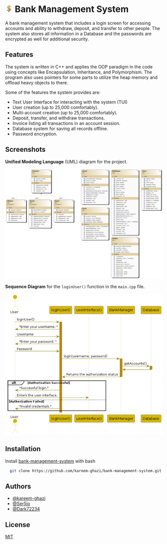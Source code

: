 
# <img src="imgs/dollar.png" width="24"/> Bank Management System

A bank management system that includes a login screen for accessing accounts and ability to withdraw, deposit, and transfer to other people. The system also stores all information in a Database and the passwords are encrypted as well for additional security. 

## Features

The system is written in C++ and applies the OOP paradigm in the code using concepts like Encapsulation, Inheritance, and Polymorphism. The program also uses pointers for some parts to utilize the heap memory and offload heavy objects to there.

Some of the features the system provides are: 

- Text User Interface for interacting with the system (TUI)
- User creation (up to 25,000 comfortably).
- Multi-account creation (up to 25,000 comfortably).
- Deposit, transfer, and withdraw transactions.
- Invoice listing all transactions in an account session.
- Database system for saving all records offline.
- Password encryption.


## Screenshots

**Unified Modeling Language** (UML) diagram for the project.

![](imgs/ClassDiagram.png)

**Sequence Diagram** for the `loginUser()` function in the `main.cpp` file.

![](imgs/SequenceDiagram.png)

## Installation

Install [bank-management-system](https://github.com/kareem-ghazi/bank-management-system) with bash

```bash
  git clone https://github.com/kareem-ghazi/bank-management-system.git
```
    
## Authors

- [@kareem-ghazi](https://www.github.com/kareem-ghazi)
- [@Ser5io](https://github.com/Ser5io)
- [@Dark72234](https://github.com/Dark72234)

## License

[MIT](https://choosealicense.com/licenses/mit/)

